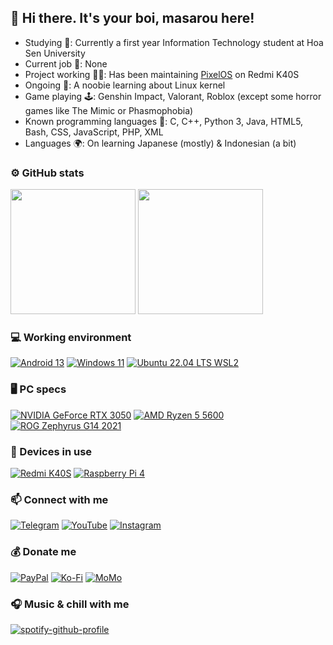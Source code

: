 ## 👋 Hi there. It's your boi, masarou here!

- Studying 🏢: Currently a first year Information Technology student at Hoa Sen University
- Current job 💼: None
- Project working 🧑‍💻: Has been maintaining <a href="https://github.com/PixelOS-AOSP">PixelOS</a> on Redmi K40S
- Ongoing 🌱: A noobie learning about Linux kernel
- Game playing 🕹️: Genshin Impact, Valorant, Roblox (except some horror games like The Mimic or Phasmophobia)
- Known programming languages 🌟: C, C++, Python 3, Java, HTML5, Bash, CSS, JavaScript, PHP, XML
- Languages 🌍: On learning Japanese (mostly) & Indonesian (a bit)

### ⚙️ GitHub stats
<p align="left">
  
<img height="200em" src="https://github-readme-stats.vercel.app/api?username=itsurboimasarou&show_icons=true&theme=tokyonight&include_all_commits=true&count_private=true"/>
<img height="200em" src="https://github-readme-stats.vercel.app/api/top-langs/?username=sarthakroy2002&layout=compact&langs_count=8&theme=tokyonight"/>
  
</p>

### 💻 Working environment
[![Android 13](https://img.shields.io/badge/Android_13-3DDC84?style=for-the-badge&logo=android&logoColor=white)](https://www.android.com/android-13/)
[![Windows 11](https://img.shields.io/badge/Windows_11-0078D6?style=for-the-badge&logo=windows11&logoColor=white)](https://www.microsoft.com/en-us/windows/windows-11)
[![Ubuntu 22.04 LTS WSL2](https://img.shields.io/badge/Ubuntu_22.04_LTS-E95420?style=for-the-badge&logo=ubuntu&logoColor=white)](https://ubuntu.com/tutorials/install-ubuntu-on-wsl2-on-windows-10)

### 🖥 PC specs
[![NVIDIA GeForce RTX 3050](https://img.shields.io/badge/NVIDIA-GeFore_RTX_3050-76B900?style=for-the-badge&logo=nvidia&logoColor=white)](https://www.nvidia.com/en-us/geforce/graphics-cards/30-series/rtx-3050/)
[![AMD Ryzen 5 5600](https://img.shields.io/badge/AMD-Ryzen_5_5600-ED1C24?style=for-the-badge&logo=amd&logoColor=white)](https://www.amd.com/en/products/cpu/amd-ryzen-5-5600)
[![ROG Zephyrus G14 2021](https://img.shields.io/badge/ROG_Zephyrus_G14_2021-000?style=for-the-badge&logo=republicofgamers&logoColor=red)](#)

### 📱 Devices in use
[![Redmi K40S](https://img.shields.io/badge/Redmi_K40S-fd4900?style=for-the-badge&logo=xiaomi&logoColor=ffffff)](https://www.mi.com/redmik40s)
[![Raspberry Pi 4](https://img.shields.io/badge/Raspberry_Pi_4-D32936?style=for-the-badge&logo=raspberry-pi&logoColor=white)](https://www.raspberrypi.com/products/raspberry-pi-4-model-b/)

### 📫 Connect with me
[![Telegram](https://img.shields.io/badge/Telegram-0088cc?style=for-the-badge&logo=telegram&logoColor=ffffff)](https://t.me/masarou92)
[![YouTube](https://img.shields.io/badge/YouTube-FF0000?style=for-the-badge&logo=youtube&logoColor=white)](https://www.youtube.com/@masarou92)
[![Instagram](https://img.shields.io/badge/Instagram-E4405F?style=for-the-badge&logo=instagram&logoColor=white)](https://www.instagram.com/karizaki.92/)

### 💰 Donate me
[![PayPal](https://img.shields.io/badge/PayPal-00457C?style=for-the-badge&logo=paypal&logoColor=white)](https://paypal.me/dreamfan92)
[![Ko-Fi](https://img.shields.io/badge/Ko--fi-F16061?style=for-the-badge&logo=ko-fi&logoColor=white)](https://ko-fi.com/masarou92)
[![MoMo](https://img.shields.io/badge/MoMo-30363D?style=for-the-badge&logo=GitHub-Sponsors&logoColor=#white)](https://me.momo.vn/j8Iyubs6sVT2C3iRIXUW)

### 🎧 Music & chill with me
[![spotify-github-profile](https://spotify-github-profile.vercel.app/api/view?uid=21q5p6q5xg54r5r23vo3v2tsa&cover_image=true&theme=novatorem&bar_color=53b14f&bar_color_cover=true)](https://spotify-github-profile.vercel.app/api/view?uid=21q5p6q5xg54r5r23vo3v2tsa&redirect=true)

